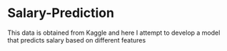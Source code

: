 # Salary-Prediction
This data is obtained from Kaggle and here I attempt to develop a model that predicts salary based on different features
